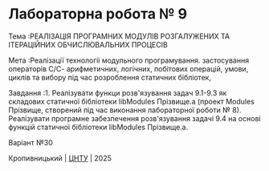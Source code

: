 ﻿# Лабораторна робота № 9

Тема :РЕАЛІЗАЦІЯ ПРОГРАМНИХ МОДУЛІВ РОЗГАЛУЖЕНИХ ТА ІТЕРАЦІЙНИХ ОБЧИСЛЮВАЛЬНИХ ПРОЦЕСІВ

Мета :Реалізації технологіі модульного програмування. застосування операторів С/С- арифметичних, логічних, 
побітових операцій, умови, циклів та вибору під час розроблення статичних бібліотек, 

Завдання :1. Реалізувати функци розв'язування задач 9.1-9.3 як складових статичної бібліотеки libModules Прізвище.а (проект Modules Прізвище, створений під час виконання лабораторної роботи № 8).
Реалізувати програмне забезпечення розв'язування задачі 9.4 на основі функцій статичної бібліотеки libModules Прізвище.а.

Варіант №30


Кропивницький | <a href="http://www.kntu.kr.ua/">ЦНТУ</a> | 2025